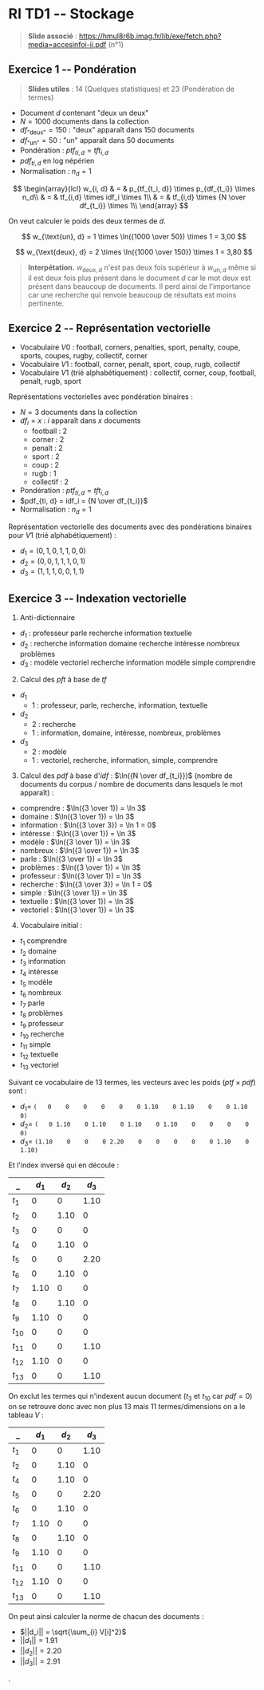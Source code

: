 # RI TD1 -- Stockage

> **Slide associé** : <https://hmul8r6b.imag.fr/lib/exe/fetch.php?media=accesinfoi-ii.pdf> (n°1)

## Exercice 1 -- Pondération

> **Slides utiles** : 14 (Quelques statistiques) et 23 (Pondération de termes)

- Document $d$ contenant "deux un deux"
- $N = 1000$ documents dans la collection
- $df_{\text{"deux"}} = 150$ : "deux" apparaît dans 150 documents
- $df_{\text{"un"}} = 50$ : "un" apparaît dans 50 documents
- Pondération : $ptf_{ti, d} = tft_{i, d}$
- $pdf_{ti, d}$ en log népérien
- Normalisation : $n_d = 1$

$$
\begin{array}{lcl}
w_{i, d} & = & p_{tf_{t_i, d}} \times p_{df_{t_i}} \times n_d\\
 & = & tf_{i,d} \times idf_i \times 1\\
 & = & tf_{i,d} \times {N \over df_{t_i}} \times 1\\
\end{array}
$$

On veut calculer le poids des deux termes de $d$.

$$
w_{\text{un}, d} = 1 \times \ln({1000 \over 50}) \times 1 = 3,00
$$

$$
w_{\text{deux}, d} = 2 \times \ln({1000 \over 150}) \times 1 = 3,80
$$

> **Interpétation.** $w_{\text{deux}, d}$ n'est pas deux fois supérieur à $w_{\text{un}, d}$ même si il est deux fois plus présent dans le document $d$ car le mot deux est présent dans beaucoup de documents. Il perd ainsi de l'importance car une recherche qui renvoie beaucoup de résultats est moins pertinente.

## Exercice 2 -- Représentation vectorielle

- Vocabulaire $V0$ : football, corners, penalties, sport, penalty, coupe, sports, coupes, rugby, collectif, corner
- Vocabulaire $V1$ : football, corner, penalt, sport, coup, rugb, collectif
- Vocabulaire $V1$ (trié alphabétiquement) : collectif, corner, coup, football, penalt, rugb, sport

Représentations vectorielles avec pondération binaires :

- $N = 3$ documents dans la collection
- $df_i = x$ : $i$ apparaît dans $x$ documents
  - football : 2
  - corner : 2
  - penalt : 2
  - sport : 2
  - coup : 2
  - rugb : 1
  - collectif : 2
- Pondération : $ptf_{ti, d} = tft_{i, d}$
- $pdf_{ti, d} = idf_i = {N \over df_{t_i}}$
- Normalisation : $n_d = 1$

Représentation vectorielle des documents avec des pondérations binaires pour $V1$ (trié alphabétiquement) :

- $d_1 = (0, 1, 0, 1, 1, 0, 0)$
- $d_2 = (0, 0, 1, 1, 1, 0, 1)$
- $d_3 = (1, 1, 1, 0, 0, 1, 1)$

## Exercice 3 -- Indexation vectorielle

1. Anti-dictionnaire

  - $d_1$ : professeur parle recherche information textuelle
  - $d_2$ : recherche information domaine recherche intéresse nombreux problèmes
  - $d_3$ : modèle vectoriel recherche information modèle simple comprendre
2. Calcul des $pft$ à base de $tf$

  - $d_1$
    - 1 : professeur, parle, recherche, information, textuelle
  - $d_2$
    - 2 : recherche
    - 1 : information, domaine, intéresse, nombreux, problèmes
  - $d_3$
    - 2 : modèle
    - 1 : vectoriel, recherche, information, simple, comprendre

3. Calcul des $pdf$ à base d'$idf$ : $\ln({N \over df_{t_i}})$ (nombre de documents du corpus / nombre de documents dans lesquels le mot apparaît) :

  - comprendre : $\ln({3 \over 1}) = \ln 3$
  - domaine : $\ln({3 \over 1}) = \ln 3$
  - information : $\ln({3 \over 3}) = \ln 1 = 0$
  - intéresse : $\ln({3 \over 1}) = \ln 3$
  - modèle : $\ln({3 \over 1}) = \ln 3$
  - nombreux : $\ln({3 \over 1}) = \ln 3$
  - parle : $\ln({3 \over 1}) = \ln 3$
  - problèmes : $\ln({3 \over 1}) = \ln 3$
  - professeur : $\ln({3 \over 1}) = \ln 3$
  - recherche : $\ln({3 \over 3}) = \ln 1 = 0$
  - simple : $\ln({3 \over 1}) = \ln 3$
  - textuelle : $\ln({3 \over 1}) = \ln 3$
  - vectoriel : $\ln({3 \over 1}) = \ln 3$
4. Vocabulaire initial :

  - $t_1$ comprendre
  - $t_2$ domaine
  - $t_3$ information
  - $t_4$ intéresse
  - $t_5$ modèle
  - $t_6$ nombreux
  - $t_7$ parle
  - $t_8$ problèmes
  - $t_9$ professeur
  - $t_10$ recherche
  - $t_11$ simple
  - $t_12$ textuelle
  - $t_13$ vectoriel

  Suivant ce vocabulaire de 13 termes, les vecteurs avec les poids ($ptf \times pdf$) sont :

  - $d_1 =$ `(   0    0    0    0    0    0 1.10    0 1.10    0    0 1.10    0)`
  - $d_2 =$ `(   0 1.10    0 1.10    0 1.10    0 1.10    0    0    0    0    0)`
  - $d_3 =$ `(1.10    0    0    0 2.20    0    0    0    0    0 1.10    0 1.10)`

  Et l'index inversé qui en découle :

_      | $d_1$ | $d_2$ | $d_3$
-------|-------|-------|------
$t_1$  | 0     | 0     | 1.10
$t_2$  | 0     | 1.10  | 0
$t_3$  | 0     | 0     | 0
$t_4$  | 0     | 1.10  | 0
$t_5$  | 0     | 0     | 2.20
$t_6$  | 0     | 1.10  | 0
$t_7$  | 1.10  | 0     | 0
$t_8$  | 0     | 1.10  | 0
$t_9$  | 1.10  | 0     | 0
$t_10$ | 0     | 0     | 0
$t_11$ | 0     | 0     | 1.10
$t_12$ | 1.10  | 0     | 0
$t_13$ | 0     | 0     | 1.10

  On exclut les termes qui n'indexent aucun document ($t_3$ et $t_10$ car $pdf = 0$) on se retrouve donc avec non plus $13$ mais $11$ termes/dimensions on a le tableau $V$ :

_      | $d_1$ | $d_2$ | $d_3$
-------|-------|-------|------
$t_1$  | 0     | 0     | 1.10
$t_2$  | 0     | 1.10  | 0
$t_4$  | 0     | 1.10  | 0
$t_5$  | 0     | 0     | 2.20
$t_6$  | 0     | 1.10  | 0
$t_7$  | 1.10  | 0     | 0
$t_8$  | 0     | 1.10  | 0
$t_9$  | 1.10  | 0     | 0
$t_11$ | 0     | 0     | 1.10
$t_12$ | 1.10  | 0     | 0
$t_13$ | 0     | 0     | 1.10

  On peut ainsi calculer la norme de chacun des documents :

  - $||d_i|| = \sqrt{\sum_{i} V[i]^2}$
  - $||d_1|| = 1.91$
  - $||d_2|| = 2.20$
  - $||d_3|| = 2.91$

.
